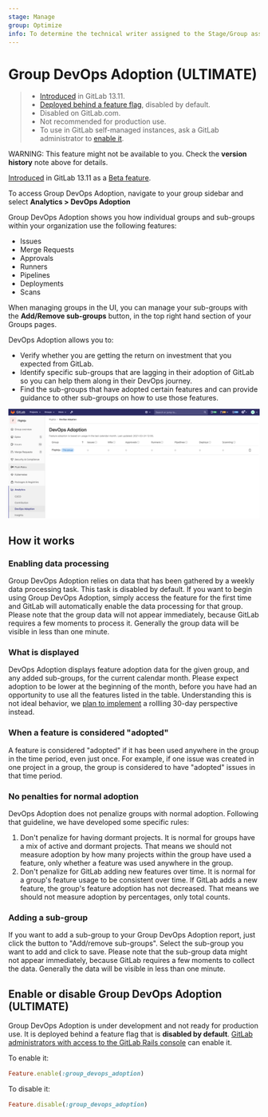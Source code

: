 ```yaml
---
stage: Manage
group: Optimize
info: To determine the technical writer assigned to the Stage/Group associated with this page, see https://about.gitlab.com/handbook/engineering/ux/technical-writing/#assignments
---
```


# Group DevOps Adoption **(ULTIMATE)**

> - [Introduced](https://gitlab.com/gitlab-org/gitlab/-/issues/321083) in GitLab 13.11.
> - [Deployed behind a feature flag](../../../user/feature_flags.md), disabled by default.
> - Disabled on GitLab.com.
> - Not recommended for production use.
> - To use in GitLab self-managed instances, ask a GitLab administrator to [enable it](#enable-or-disable-group-devops-adoption).

WARNING:
This feature might not be available to you. Check the **version history** note above for details.

[Introduced](https://gitlab.com/gitlab-org/gitlab/-/issues/321083) in GitLab 13.11 as a [Beta feature](https://about.gitlab.com/handbook/product/gitlab-the-product/#beta).

To access Group DevOps Adoption, navigate to your group sidebar and select **Analytics > DevOps Adoption**

Group DevOps Adoption shows you how individual groups and sub-groups within your organization use the following features:

- Issues
- Merge Requests
- Approvals
- Runners
- Pipelines
- Deployments
- Scans

When managing groups in the UI, you can manage your sub-groups with the **Add/Remove sub-groups**
button, in the top right hand section of your Groups pages.

DevOps Adoption allows you to:

- Verify whether you are getting the return on investment that you expected from GitLab.
- Identify specific sub-groups that are lagging in their adoption of GitLab so you can help them along in their DevOps journey.
- Find the sub-groups that have adopted certain features and can provide guidance to other sub-groups on how to use those features.

![DevOps Report](img/group_devops_adoption_v13_11.png)

## How it works

### Enabling data processing

Group DevOps Adoption relies on data that has been gathered by a weekly data processing task.
This task is disabled by default.
If you want to begin using Group DevOps Adoption,
simply access the feature for the first time and GitLab will automatically enable the data processing for that group.
Please note that the group data will not appear immediately,
because GitLab requires a few moments to process it.
Generally the group data will be visible in less than one minute.

### What is displayed

DevOps Adoption displays feature adoption data for the given group,
and any added sub-groups, for the current calendar month.
Please expect adoption to be lower at the beginning of the month,
before you have had an opportunity to use all the features listed in the table.
Understanding this is not ideal behavior, we
[plan to implement](https://gitlab.com/gitlab-org/gitlab/-/issues/329708)
a rollling 30-day perspective instead.

### When a feature is considered "adopted"

A feature is considered "adopted" if it has been used anywhere in the group in the time period, even just once.
For example, if one issue was created in one project in a group, the group is considered to have "adopted" issues in that time period.

### No penalties for normal adoption

DevOps Adoption does not penalize groups with normal adoption.
Following that guideline, we have developed some specific rules:

1. Don't penalize for having dormant projects. It is normal for groups have a mix of active and dormant projects. That means we should not measure adoption by how many projects within the group have used a feature, only whether a feature was used anywhere in the group.
1. Don't penalize for GitLab adding new features over time. It is normal for a group's feature usage to be consistent over time. If GitLab adds a new feature, the group's feature adoption has not decreased. That means we should not measure adoption by percentages, only total counts.

### Adding a sub-group

If you want to add a sub-group to your Group DevOps Adoption report,
just click the button to "Add/remove sub-groups".
Select the sub-group you want to add and click to save.
Please note that the sub-group data might not appear immediately,
because GitLab requires a few moments to collect the data.
Generally the data will be visible in less than one minute.

## Enable or disable Group DevOps Adoption **(ULTIMATE)**

Group DevOps Adoption is under development and not ready for production use. It is
deployed behind a feature flag that is **disabled by default**.
[GitLab administrators with access to the GitLab Rails console](../../../administration/feature_flags.md)
can enable it.

To enable it:

```ruby
Feature.enable(:group_devops_adoption)
```

To disable it:

```ruby
Feature.disable(:group_devops_adoption)
```
